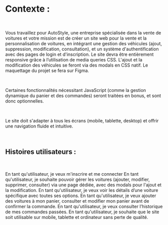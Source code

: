 # Contexte :

​

Vous travaillez pour AutoStyle, une entreprise spécialisée dans la vente de voitures et votre mission est de créer un site web pour la vente et la personnalisation de voitures, en intégrant une gestion des véhicules (ajout, suppression, modification, consultation), et un système d'authentification avec des pages de login et d'inscription. Le site devra être entièrement responsive grâce à l’utilisation de media queries CSS. L'ajout et la modification des véhicules se feront via des modals en CSS natif. Le maquettage du projet se fera sur Figma.

​

Certaines fonctionnalités nécessitant JavaScript (comme la gestion dynamique du panier et des commandes) seront traitées en bonus, et sont donc optionnelles.

​

Le site doit s'adapter à tous les écrans (mobile, tablette, desktop) et offrir une navigation fluide et intuitive.

​

## Histoires utilisateurs :

​

En tant qu'utilisateur, je veux m'inscrire et me connecter
En tant qu'utilisateur, je souhaite pouvoir gérer les voitures (ajouter, modifier, supprimer, consulter) via une page dédiée, avec des modals pour l'ajout et la modification.
En tant qu'utilisateur, je veux voir les détails d’une voiture spécifique avec toutes ses options.
En tant qu'utilisateur, je veux ajouter des voitures à mon panier, consulter et modifier mon panier avant de confirmer la commande.
En tant qu'utilisateur, je veux consulter l’historique de mes commandes passées.
En tant qu'utilisateur, je souhaite que le site soit utilisable sur mobile, tablette et ordinateur sans perte de qualité.